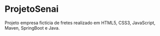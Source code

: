 # ProjetoSenai
Projeto empresa fictícia de fretes realizado em HTML5, CSS3, JavaScript, Maven, SpringBoot e Java.
